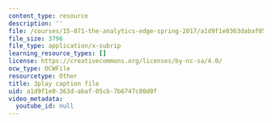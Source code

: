 ```yaml
---
content_type: resource
description: ''
file: /courses/15-071-the-analytics-edge-spring-2017/a1d9f1e0363dabaf05cb7b6747c80d0f_cYGYTNZTP7M.srt
file_size: 3796
file_type: application/x-subrip
learning_resource_types: []
license: https://creativecommons.org/licenses/by-nc-sa/4.0/
ocw_type: OCWFile
resourcetype: Other
title: 3play caption file
uid: a1d9f1e0-363d-abaf-05cb-7b6747c80d0f
video_metadata:
  youtube_id: null
---
```

